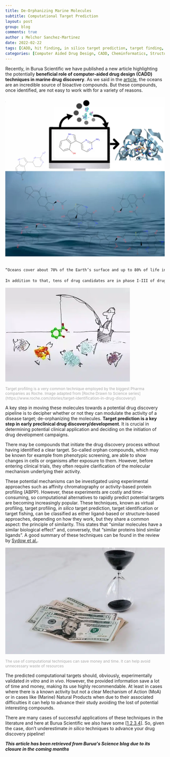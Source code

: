 ```yaml
---
title: De-Orphanizing Marine Molecules
subtitle: Computational Target Prediction
layout: post
group: blog
comments: true
author : Melchor Sanchez-Martinez
date: 2022-02-22
tags: [CADD, hit finding, in silico target prediction, target finding, target fishing, target profiling, virtual screening]
categories: [Computer Aided Drug Design, CADD, Cheminformatics, Structure Based Drug Design, SBDD, Target Prediction]
---
```

<!-- excerpt-start -->
Recently, in Burua Scientific we have published a new article highlighting the potentially **beneficial role of computer-aided drug design (CADD) techniques in marine drug discovery**. As we said in the [article](https://www.mdpi.com/1660-3397/20/1/53/htm), the oceans are an incredible source of bioactive compounds. But these compounds, once identified, are not easy to work with for a variety of reasons.
<!-- excerpt-end -->

<img src="https://github.com/MelchorSanchez/MelchorSanchez.github.io/blob/master/static/img/blog/mardrugs2022-1024x1021.webp" alt="Target fishing, Target finding, marine molecules">
<p style="font-size:12px;color:darkgrey" class="text-center"></p>

~~~html

“Oceans cover about 70% of the Earth’s surface and up to 80% of life inhabits them, offering a huge diversity of enzymes and bioactive compounds that can be exploited in different areas, including drug discovery. Biodiversity directly relates to chemodiversity, providing huge opportunities for discovering novel therapeutics with novel mechanisms of action. Marine natural products (MNPs) have been a rich source of drug-like compounds for decades. In 2020, there were eight marine-derived products approved as drugs by the United States Food and Drug Administration (US FDA) or the European Medicines Agency (EMA).

In addition to that, tens of drug candidates are in phase I-III of drug development, highlighting the increasing potential of MNPs. Once the compounds have been obtained, their complex structures and their molecular targets can be difficult to establish, particularly when the amount of compounds is very small. All these factors must be added to the proper implementation of the Nagoya Protocol and the bioavailability of marine natural products, making computational techniques particularly useful in these cases. *in silico* Computer Aided Drug Design techniques help to reduce the number of experiments needed and, in addition, do not require biological samples, helping to overcome, at least partially, the above-mentioned difficulties and to protect biodiversity in sensitive habitats.”

~~~
<img src="https://github.com/MelchorSanchez/MelchorSanchez.github.io/blob/master/static/img/blog/trget_fishing.png.webp" alt="Target fishing, Target finding, marine molecules">
<p style="font-size:12px;color:darkgrey" class="text-center">Target profiling is a very common technique employed by the biggest Pharma companies as Roche. Image adapted from [Roche Drawn to Science series](https://www.roche.com/stories/target-identification-in-drug-discovery/) </p>


A key step in moving these molecules towards a potential drug discovery pipeline is to decipher whether or not they can modulate the activity of a disease target; de-orphanizing the molecules. **Target prediction is a key step in early preclinical drug discovery/development**. It is crucial in determining potential clinical application and deciding on the initiation of drug development campaigns.


There may be compounds that initiate the drug discovery process without having identified a clear target. So-called orphan compounds, which may be known for example from phenotypic screening, are able to show changes in cells or organisms after exposure to them. However, before entering clinical trials, they often require clarification of the molecular mechanism underlying their activity.


These potential mechanisms can be investigated using experimental approaches such as affinity chromatography or activity-based protein profiling (ABPP). However, these experiments are costly and time-consuming, so computational alternatives to rapidly predict potential targets are becoming increasingly popular. These techniques, known as virtual profiling, target profiling, *in silico* target prediction, target identification or target fishing, can be classified as either ligand-based or structure-based approaches, depending on how they work, but they share a common aspect: the principle of similarity. This states that “similar molecules have a similar biological effect” and, conversely, that “similar proteins bind similar ligands”. A good summary of these techniques can be found in the review by [Sydow et al.](https://scholarlypublications.universiteitleiden.nl/access/item:2911115/view).


<img src="https://github.com/MelchorSanchez/MelchorSanchez.github.io/blob/master/static/img/blog/pexels-karolina-grabowska-4386235-768x512.jpg.webp" alt="Pexels. Karolina Grabowska. pexels-karolina-grabowska-4386235-768x512.jpg">
<p style="font-size:12px;color:darkgrey" class="text-center">The use of computational techniques can save money and time. It can help avoid unnecessary waste of resources</p>


The predicted computational targets should, obviously, experimentally validated *in vitro* and *in vivo*. However, the provided information save a lot of time and money, making its use highly recommendable. At least in cases where there is a known activity but not a clear Mechanism of Action (MoA) or in cases like (Marine) Natural Products when due to their associated difficulties it can help to advance their study avoiding the lost of potential interesting compounds.


There are many cases of successful applications of these techniques in the literature and here at Burua Scientific we also have some [[1](https://www.mdpi.com/1660-3397/20/1/53/htm),[2](https://www.mdpi.com/2218-273X/10/4/639/htm),[3](https://www.sciencedirect.com/science/article/pii/S0278691519303047),[4](https://onlinelibrary.wiley.com/doi/pdf/10.1111/acel.12772)]. So, given the case, don’t underestimate *in silico* techniques to advance your drug discovery pipeline!


***This article has been retrieved from Burua's Science blog due to its closure in the coming months***
